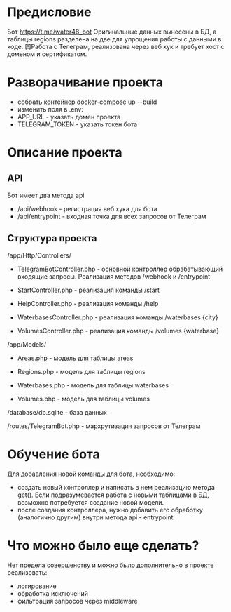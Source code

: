 # Предисловие
Бот https://t.me/water48_bot
Оригинальные данных вынесены в БД, а таблицы regions разделена на две для упрощения работы с данными в коде.
[!]Работа с Телеграм, реализована через веб хук и требует хост с доменом и сертификатом.

# Разворачивание проекта
- собрать контейнер docker-compose up --build
- изменить поля в .env:
- APP_URL - указать домен проекта
- TELEGRAM_TOKEN - указать токен бота

# Описание проекта
## API
Бот имеет два метода api
- /api/webhook - регистрация веб хука для бота
- /api/entrypoint - входная точка для всех запросов от Телеграм

## Структура проекта
/app/Http/Controllers/

- TelegramBotController.php - основной контроллер обрабатывающий входящие запросы. Реализация методов /webhook и /entrypoint
  
- StartController.php - реализация команды /start
  
- HelpController.php - реализация команды /help
  
- WaterbasesController.php - реализация команды /waterbases {city}
  
- VolumesController.php - реализация команды /volumes {waterbase}
 
  
/app/Models/
- Areas.php - модель для таблицы areas
  
- Regions.php - модель для таблицы regions
  
- Waterbases.php - модель для таблицы waterbases
  
- Volumes.php - модель для таблицы volumes
  
/database/db.sqlite - база данных

/routes/TelegramBot.php - мархрутизация запросов от Телеграм

# Обучение бота
Для добавления новой команды для бота, необходимо:
- создать новый контроллер и написать в нем реализацию метода get(). Если подразумевается работа с новыми таблицами в БД, возможно потребуется создание новой модели.
- после создания контроллера, нужно добавить его обработку (аналогично другим) внутри метода api - entrypoint.

# Что можно было еще сделать?
Нет предела совершенству и можно было дополнительно в проекте реализовать:
- логирование
- обработка исключений
- фильтрация запросов через middleware
